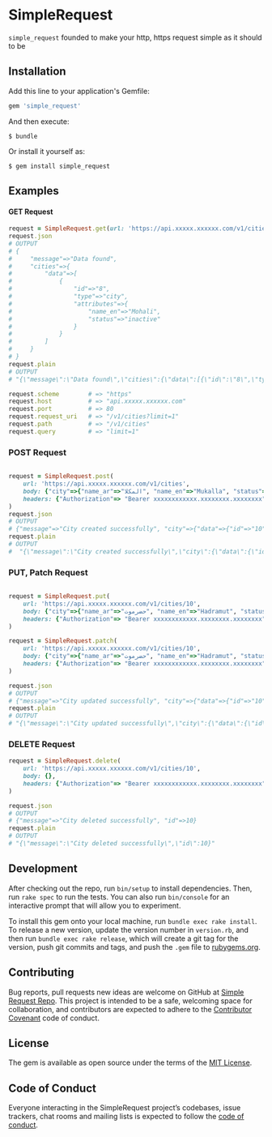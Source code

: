 # SimpleRequest

`simple_request` founded to make your http, https request simple as it should to be
## Installation

Add this line to your application's Gemfile:

```ruby
gem 'simple_request'
```

And then execute:

    $ bundle

Or install it yourself as:

    $ gem install simple_request

## Examples

#### GET Request
```ruby
request = SimpleRequest.get(url: 'https://api.xxxxx.xxxxxx.com/v1/cities', body: {}, headers: {'API-ACCESSOR' => 'xxxxxxx-xxxxx-xxxx-xxxx-x'})
request.json
# OUTPUT
# {
#     "message"=>"Data found",
#     "cities"=>{
#         "data"=>[
#             {
#                 "id"=>"8",
#                 "type"=>"city",
#                 "attributes"=>{
#                     "name_en"=>"Mohali",
#                     "status"=>"inactive"
#                 }
#             }
#         ]
#     }
# }
request.plain
# OUTPUT
# "{\"message\":\"Data found\",\"cities\":{\"data\":[{\"id\":\"8\",\"type\":\"city\",\"attributes\":{\"name_en\":\"Mohali\",\"name_ar\":\"موهالي\",\"status\":\"inactive\"}}]},\"pagination\":{\"current_page\":1,\"next_page\":2,\"previous_page\":null,\"total_pages\":6,\"per_page\":1,\"total_entries\":6}}"

request.scheme        # => "https"
request.host          # => "api.xxxxx.xxxxxx.com"
request.port          # => 80
request.request_uri   # => "/v1/cities?limit=1"
request.path          # => "/v1/cities"
request.query         # => "limit=1"
```

### POST Request
```ruby

request = SimpleRequest.post(
    url: 'https://api.xxxxx.xxxxxx.com/v1/cities',
    body: {"city"=>{"name_ar"=>"المكلا", "name_en"=>"Mukalla", "status"=>"active"}, "locale"=>"en"},
    headers: {"Authorization"=> "Bearer xxxxxxxxxxxx.xxxxxxxx.xxxxxxxx"}
)
request.json
# OUTPUT
# {"message"=>"City created successfully", "city"=>{"data"=>{"id"=>"10", "type"=>"city_details", "attributes"=>{"name_en"=>"Mukalla", "name_ar"=>"المكلا", "suggested_time"=>0, "suggested"=>false, "status"=>"active"}}}}
request.plain
# OUTPUT
#  "{\"message\":\"City created successfully\",\"city\":{\"data\":{\"id\":\"10\",\"type\":\"city_details\",\"attributes\":{\"name_en\":\"Mukalla\",\"name_ar\":\"المكلا\",\"suggested_time\":0,\"suggested\":false,\"status\":\"active\"}}}}"
```

### PUT, Patch Request
```ruby

request = SimpleRequest.put(
    url: 'https://api.xxxxx.xxxxxx.com/v1/cities/10',
    body: {"city"=>{"name_ar"=>"حضرموت", "name_en"=>"Hadramut", "status"=>"active"}, "locale"=>"en"},
    headers: {"Authorization"=> "Bearer xxxxxxxxxxxx.xxxxxxxx.xxxxxxxx"}
)

request = SimpleRequest.patch(
    url: 'https://api.xxxxx.xxxxxx.com/v1/cities/10',
    body: {"city"=>{"name_ar"=>"حضرموت", "name_en"=>"Hadramut", "status"=>"active"}, "locale"=>"en"},
    headers: {"Authorization"=> "Bearer xxxxxxxxxxxx.xxxxxxxx.xxxxxxxx"}
)

request.json
# OUTPUT
# {"message"=>"City updated successfully", "city"=>{"data"=>{"id"=>"10", "type"=>"city_details", "attributes"=>{"name_en"=>"Hadramut", "name_ar"=>"حضرموت", "suggested_time"=>0, "suggested"=>false, "status"=>"active"}}}}
request.plain
# OUTPUT
# "{\"message\":\"City updated successfully\",\"city\":{\"data\":{\"id\":\"10\",\"type\":\"city_details\",\"attributes\":{\"name_en\":\"Hadramut\",\"name_ar\":\"حضرموت\",\"suggested_time\":0,\"suggested\":false,\"status\":\"active\"}}}}"
```

### DELETE Request
```ruby
request = SimpleRequest.delete(
    url: 'https://api.xxxxx.xxxxxx.com/v1/cities/10',
    body: {},
    headers: {"Authorization"=> "Bearer xxxxxxxxxxxx.xxxxxxxx.xxxxxxxx"}
)

request.json
# OUTPUT
# {"message"=>"City deleted successfully", "id"=>10}
request.plain
# OUTPUT
# "{\"message\":\"City deleted successfully\",\"id\":10}"
```

## Development

After checking out the repo, run `bin/setup` to install dependencies. Then, run `rake spec` to run the tests. You can also run `bin/console` for an interactive prompt that will allow you to experiment.

To install this gem onto your local machine, run `bundle exec rake install`. To release a new version, update the version number in `version.rb`, and then run `bundle exec rake release`, which will create a git tag for the version, push git commits and tags, and push the `.gem` file to [rubygems.org](https://rubygems.org).

## Contributing

Bug reports, pull requests new ideas are welcome on GitHub at [Simple Request Repo](https://github.com/MajedBojan/simple_request). This project is intended to be a safe, welcoming space for collaboration, and contributors are expected to adhere to the [Contributor Covenant](http://contributor-covenant.org) code of conduct.

## License

The gem is available as open source under the terms of the [MIT License](https://opensource.org/licenses/MIT).

## Code of Conduct

Everyone interacting in the SimpleRequest project’s codebases, issue trackers, chat rooms and mailing lists is expected to follow the [code of conduct](https://github.com/[USERNAME]/simple_request/blob/master/CODE_OF_CONDUCT.md).
